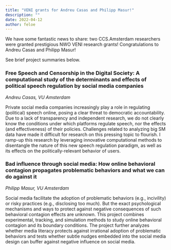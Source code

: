 ```yaml
---
title: "VENI grants for Andreu Casas and Philipp Masur!"
description: ""
date: 2022-04-12
author: feloe
---
```


<p> We have some fantastic news to share: two CCS.Amsterdam researchers were granted prestigious NWO VENI research grants! Congratulations to Andreu Casas and Philipp Masur! </p>

<p> See brief project summaries below. </p>

### Free Speech and Censorship in the Digital Society: A computational study of the determinants and effects of political speech regulation by social media companies

_Andreu Casas, VU Amsterdam_

Private social media companies increasingly play a role in regulating (political) speech online, posing a clear threat to democratic accountability. Due to a lack of transparency and independent research, we do not clearly know the conditions under which platforms regulate speech, nor the effects (and effectiveness) of their policies. Challenges related to analyzing big SM data have made it difficult for research on this pressing topic to flourish. I ramp-up this research by leveraging innovative computational methods to disentangle the nature of this new speech regulation paradigm, as well as its effects on the politically-relevant behavior of users.

### Bad influence through social media: How online behavioral contagion propagates problematic behaviors and what we can do against it

_Philipp Masur, VU Amsterdam_

Social media facilitate the adoption of problematic behaviors (e.g., incivility) or risky practices (e.g., disclosing too much). But the exact psychological mechanisms and ways to protect against negative consequences of such behavioral contagion effects are unknown. This project combines experimental, tracking, and simulation methods to study online behavioral contagion and its boundary conditions. The project further analyzes whether media literacy protects against irrational adoption of problematic behaviors and tests whether subtle nudges embedded into the social media design can buffer against negative influence on social media.
